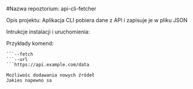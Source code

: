 #Nazwa repoztorium: api-cli-fetcher

Opis projektu:
Aplikacja CLI pobiera dane z API i zapisuje je w pliku JSON

Intrukcje instalacji i uruchomienia:

Przykłady komend: 
```./cli_fetcher
```--fetch
```--url
```https://api.example.com/data

Możliwośc dodawania nowych źródeł
Jakies napewno sa

